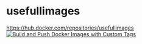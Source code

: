 # usefullimages
https://hub.docker.com/repositories/usefullimages
\
[![Build and Push Docker Images with Custom Tags](https://github.com/spidero/usefullimages/actions/workflows/build_and_publish.yml/badge.svg)](https://github.com/spidero/usefullimages/actions/workflows/build_and_publish.yml)
